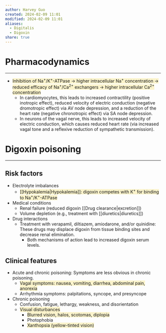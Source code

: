 ```yaml
---
author: Harvey Guo
created: 2024-02-09 11:01
modified: 2024-02-09 11:01
aliases:
  - Digitalis
  - Digoxin
share: true
---
```

# Pharmacodynamics
---
- <span style="background:rgba(240, 200, 0, 0.2)">Inhibition of Na<sup>+</sup>/K<sup>+</sup>-ATPase → higher intracellular Na<sup>+</sup> concentration → reduced efficacy of Na<sup>+</sup>/Ca<sup>2+</sup> exchangers → higher intracellular Ca<sup>2+</sup> concentration</span>
	- In cardiomyocytes, this leads to increased contractility (positive inotropic effect), reduced velocity of electric conduction (negative dromotropic effect) via AV node depression, and a reduction of the heart rate (negative chronotropic effect) via SA node depression.
	- In neurons of the vagal nerve, this leads to increased velocity of electric conduction, which causes reduced heart rate (via increased vagal tone and a reflexive reduction of sympathetic transmission).
# Digoxin poisoning
---
## Risk factors
- Electrolyte imbalances
	- <span style="background:rgba(240, 200, 0, 0.2)">[[Hypokalemia|Hypokalemia]]: digoxin competes with K<sup>+</sup> for binding to Na<sup>+</sup>/K<sup>+</sup>-ATPase</span>
- Medical conditions
	- Renal failure (reduced digoxin [[Drug clearance|excretion]])
	- Volume depletion (e.g., treatment with [[diuretics|diuretics]])
- Drug interactions
	- Treatment with verapamil, diltiazem, amiodarone, and/or quinidine: These drugs may displace digoxin from tissue binding sites and decrease renal elimination. 
		- Both mechanisms of action lead to increased digoxin serum levels.
## Clinical features
- Acute and chronic poisoning: Symptoms are less obvious in chronic poisoning.
	- <span style="background:rgba(240, 200, 0, 0.2)">Vagal symptoms: nausea, vomiting, diarrhea, abdominal pain, anorexia</span>
	- Arrhythmia symptoms: palpitations, syncope, and presyncope 
- Chronic poisoning
	- Confusion, fatigue, lethargy, weakness, and disorientation
	- <span style="background:rgba(240, 200, 0, 0.2)">Visual disturbances</span>
		- <span style="background:rgba(240, 200, 0, 0.2)">Blurred vision, halos, scotomas, diplopia</span>
		- Photophobia
		- <span style="background:rgba(240, 200, 0, 0.2)">Xanthopsia (yellow-tinted vision)</span>

